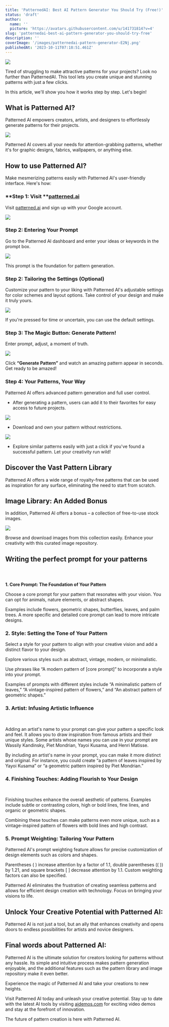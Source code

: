 ```yaml
---
title: 'PatternedAI: Best AI Pattern Generator You Should Try (Free!)'
status: 'draft'
author:
  name: ''
  picture: 'https://avatars.githubusercontent.com/u/141731814?v=4'
slug: 'patternedai-best-ai-pattern-generator-you-should-try-free'
description: ''
coverImage: '/images/patternedai-pattern-generator-E2Nj.png'
publishedAt: '2023-10-11T07:18:51.461Z'
---
```


![](/images/patternedai-pattern-generator-MzMT.png)

Tired of struggling to make attractive patterns for your projects? Look no further than PatternedAI. This tool lets you create unique and stunning patterns with just a few clicks.

In this article, we'll show you how it works step by step. Let's begin!

## **What is Patterned AI?**

Patterned AI empowers creators, artists, and designers to effortlessly generate patterns for their projects.

![](/images/patternedai-tool-1024x563-g3NT.png)

Patterned AI covers all your needs for attention-grabbing patterns, whether it's for graphic designs, fabrics, wallpapers, or anything else.

## **How to use Patterned AI?**

Make mesmerizing patterns easily with Patterned AI's user-friendly interface. Here's how:

### **Step 1: Visit **[**patterned.ai**](http://patterned.ai)

Visit [patterned.ai](http://patterned.ai) and sign up with your Google account.

![](/images/image-158-Y3NT.png)

### **Step 2: Entering Your Prompt**

Go to the Patterned AI dashboard and enter your ideas or keywords in the prompt box.

![](/images/patternedai-prompt-1024x318-g2Nz.png)

This prompt is the foundation for pattern generation.

### **Step 2: Tailoring the Settings (Optional)**

Customize your pattern to your liking with Patterned AI's adjustable settings for color schemes and layout options. Take control of your design and make it truly yours.



![](/images/patternedai-settings-QyNj.png)

If you're pressed for time or uncertain, you can use the default settings.

### **Step 3: The Magic Button: Generate Pattern!**

Enter prompt, adjust, a moment of truth.

![](/images/patternedai-generate-pattern-Q0Nj.png)

Click **“Generate Pattern”** and watch an amazing pattern appear in seconds. Get ready to be amazed!

### **Step 4: Your Patterns, Your Way**

Patterned AI offers advanced pattern generation and full user control.

- After generating a pattern, users can add it to their favorites for easy access to future projects.

![](/images/patternedai-favorite-1024x502-c2NT.png)

- Download and own your pattern without restrictions.

![](/images/patternedai-download-1024x434-I5OD.png)

- Explore similar patterns easily with just a click if you've found a successful pattern. Let your creativity run wild!

## **Discover the Vast Pattern Library**

Patterned AI offers a wide range of royalty-free patterns that can be used as inspiration for any surface, eliminating the need to start from scratch.

## **Image Library: An Added Bonus**<br>



In addition, Patterned AI offers a bonus – a collection of free-to-use stock images.

![](/images/image-159-1024x599-MxNj.png)

Browse and download images from this collection easily. Enhance your creativity with this curated image repository.

## **Writing the perfect prompt for your patterns**

### <br>

**1\. Core Prompt: The Foundation of Your Pattern**

Choose a core prompt for your pattern that resonates with your vision. You can opt for animals, nature elements, or abstract shapes.

Examples include flowers, geometric shapes, butterflies, leaves, and palm trees. A more specific and detailed core prompt can lead to more intricate designs.

### **2\. Style: Setting the Tone of Your Pattern**

Select a style for your pattern to align with your creative vision and add a distinct flavor to your design.

Explore various styles such as abstract, vintage, modern, or minimalistic.

Use phrases like “A modern pattern of [core prompt]” to incorporate a style into your prompt.

Examples of prompts with different styles include “A minimalistic pattern of leaves,” “A vintage-inspired pattern of flowers,” and “An abstract pattern of geometric shapes.”

### **3\. Artist: Infusing Artistic Influence**

<br>

Adding an artist's name to your prompt can give your pattern a specific look and feel. It allows you to draw inspiration from famous artists and their unique styles. Some artists whose names you can use in your prompt are Wassily Kandinsky, Piet Mondrian, Yayoi Kusama, and Henri Matisse.

By including an artist's name in your prompt, you can make it more distinct and original. For instance, you could create “a pattern of leaves inspired by Yayoi Kusama” or “a geometric pattern inspired by Piet Mondrian.”

### **4\. Finishing Touches: Adding Flourish to Your Design**

<br>

Finishing touches enhance the overall aesthetic of patterns. Examples include subtle or contrasting colors, high or bold lines, fine lines, and organic or geometric shapes.

Combining these touches can make patterns even more unique, such as a vintage-inspired pattern of flowers with bold lines and high contrast.

### **5\. Prompt Weighting: Tailoring Your Pattern**

Patterned AI's prompt weighting feature allows for precise customization of design elements such as colors and shapes.

Parentheses ( ) increase attention by a factor of 1.1, double parentheses (( )) by 1.21, and square brackets [ ] decrease attention by 1.1. Custom weighting factors can also be specified.

Patterned AI eliminates the frustration of creating seamless patterns and allows for efficient design creation with technology. Focus on bringing your visions to life.

## **Unlock Your Creative Potential with Patterned AI:**

Patterned AI is not just a tool, but an ally that enhances creativity and opens doors to endless possibilities for artists and novice designers.

## **Final words about Patterned AI:**

Patterned AI is the ultimate solution for creators looking for patterns without any hassle. Its simple and intuitive process makes pattern generation enjoyable, and the additional features such as the pattern library and image repository make it even better.

Experience the magic of Patterned AI and take your creations to new heights.

Visit Patterned AI today and unleash your creative potential. Stay up to date with the latest AI tools by visiting [aidemos.com](http://aidemos.com) for exciting video demos and stay at the forefront of innovation.

The future of pattern creation is here with Patterned AI.

<br>

